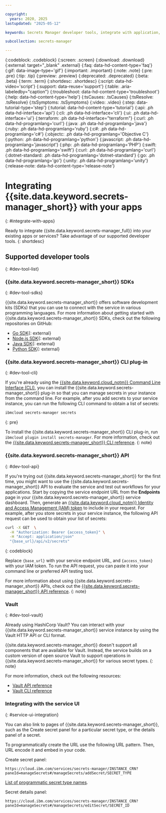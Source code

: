```yaml
---

copyright:
  years: 2020, 2025
lastupdated: "2025-05-12"

keywords: Secrets Manager developer tools, integrate with application, API, SDK, CLI

subcollection: secrets-manager

---
```


{:codeblock: .codeblock}
{:screen: .screen}
{:download: .download}
{:external: target="_blank" .external}
{:faq: data-hd-content-type='faq'}
{:gif: data-image-type='gif'}
{:important: .important}
{:note: .note}
{:pre: .pre}
{:tip: .tip}
{:preview: .preview}
{:deprecated: .deprecated}
{:beta: .beta}
{:term: .term}
{:shortdesc: .shortdesc}
{:script: data-hd-video='script'}
{:support: data-reuse='support'}
{:table: .aria-labeledby="caption"}
{:troubleshoot: data-hd-content-type='troubleshoot'}
{:help: data-hd-content-type='help'}
{:tsCauses: .tsCauses}
{:tsResolve: .tsResolve}
{:tsSymptoms: .tsSymptoms}
{:video: .video}
{:step: data-tutorial-type='step'}
{:tutorial: data-hd-content-type='tutorial'}
{:api: .ph data-hd-interface='api'}
{:cli: .ph data-hd-interface='cli'}
{:ui: .ph data-hd-interface='ui'}
{:terraform: .ph data-hd-interface="terraform"}
{:curl: .ph data-hd-programlang='curl'}
{:java: .ph data-hd-programlang='java'}
{:ruby: .ph data-hd-programlang='ruby'}
{:c#: .ph data-hd-programlang='c#'}
{:objectc: .ph data-hd-programlang='Objective C'}
{:python: .ph data-hd-programlang='python'}
{:javascript: .ph data-hd-programlang='javascript'}
{:php: .ph data-hd-programlang='PHP'}
{:swift: .ph data-hd-programlang='swift'}
{:curl: .ph data-hd-programlang='curl'}
{:dotnet-standard: .ph data-hd-programlang='dotnet-standard'}
{:go: .ph data-hd-programlang='go'}
{:unity: .ph data-hd-programlang='unity'}
{:release-note: data-hd-content-type='release-note'}

# Integrating {{site.data.keyword.secrets-manager_short}} with your apps
{: #integrate-with-apps}

Ready to integrate {{site.data.keyword.secrets-manager_full}} into your existing apps or services? Take advantage of our supported developer tools.
{: shortdesc}

## Supported developer tools
{: #dev-tool-list}

### {{site.data.keyword.secrets-manager_short}} SDKs
{: #dev-tool-sdks}

{{site.data.keyword.secrets-manager_short}} offers software development kits (SDKs) that you can use to connect with the service in various programming languages. For more information about getting started with {{site.data.keyword.secrets-manager_short}} SDKs, check out the following repositories on GitHub:

- [Go SDK](https://github.com/IBM/secrets-manager-go-sdk){: external}
- [Node.js SDK](https://github.com/IBM/secrets-manager-node-sdk){: external}
- [Java SDK](https://github.com/IBM/secrets-manager-java-sdk){: external}
- [Python SDK](https://github.com/IBM/secrets-manager-python-sdk){: external}

### {{site.data.keyword.secrets-manager_short}} CLI plug-in
{: #dev-tool-cli}

If you're already using the [{{site.data.keyword.cloud_notm}} Command Line Interface (CLI)](/docs/cli?topic=cli-getting-started), you can install the {{site.data.keyword.secrets-manager_short}} plug-in so that you can manage secrets in your instance from the command line. For example, after you add secrets to your service instance, you can run the following CLI command to obtain a list of secrets:

```sh
ibmcloud secrets-manager secrets
```
{: pre}

To install the {{site.data.keyword.secrets-manager_short}} CLI plug-in, run `ibmcloud plugin install secrets-manager`. For more information, check out the [{{site.data.keyword.secrets-manager_short}} CLI reference](/docs/secrets-manager?topic=secrets-manager-secrets-manager-cli).
{: note}

### {{site.data.keyword.secrets-manager_short}} API
{: #dev-tool-api}

If you're trying out {{site.data.keyword.secrets-manager_short}} for the first time, you might want to use the {{site.data.keyword.secrets-manager_short}} API to evaluate the service and test out workflows for your applications. Start by copying the service endpoint URL from the **Endpoints** page in your {{site.data.keyword.secrets-manager_short}} service dashboard. Then, generate an [{{site.data.keyword.cloud_notm}} Identity and Access Management (IAM) token](/docs/account?topic=account-iamtoken_from_apikey) to include in your request. For example, after you store secrets in your service instance, the following API request can be used to obtain your list of secrets:


```sh
curl -X GET  \
  -H "Authorization: Bearer {access_token}" \
  -H "Accept: application/json" 
  "{base_url}/api/v2/secrets"
```
{: codeblock}


Replace `{base_url}` with your service endpoint URL, and `{access_token}` with your IAM token. To run the API request, you can paste it into your command line or preferred API testing tool. 

For more information about using {{site.data.keyword.secrets-manager_short}} APIs, check out the [{{site.data.keyword.secrets-manager_short}} API reference](/apidocs/secrets-manager/secrets-manager-v2).
{: note}

### Vault
{: #dev-tool-vault}

Already using HashiCorp Vault? You can interact with your {{site.data.keyword.secrets-manager_short}} service instance by using the Vault HTTP API or CLI format.

{{site.data.keyword.secrets-manager_short}} doesn't support all components that are available for Vault. Instead, the service builds on a custom version of open source Vault to support operations in {{site.data.keyword.secrets-manager_short}} for various secret types.
{: note}

For more information, check out the following resources:

- [Vault API reference](/docs/secrets-manager?topic=secrets-manager-vault-api)
- [Vault CLI reference](/docs/secrets-manager?topic=secrets-manager-vault-cli)

### Integrating with the service UI
{: #service-ui-integration}

You can also link to pages of {{site.data.keyword.secrets-manager_short}}, such as the Create secret panel for a particular secret type, or the details panel of a secret.

To programmatically create the URL use the following URL pattern. Then, URL encode it and embed in your code.

Create secret panel:
```
https://cloud.ibm.com/services/secrets-manager/INSTANCE_CRN?paneId=manageSecrets#/manageSecrets/addSecret/SECRET_TYPE
```

[List of programmatic secret type names](/docs/secrets-manager?topic=secrets-manager-what-is-secret#secret-types).

Secret details panel:
```
https://cloud.ibm.com/services/secrets-manager/INSTANCE_CRN?paneId=manageSecrets#/manageSecrets/editSecret/SECRET_ID
```
